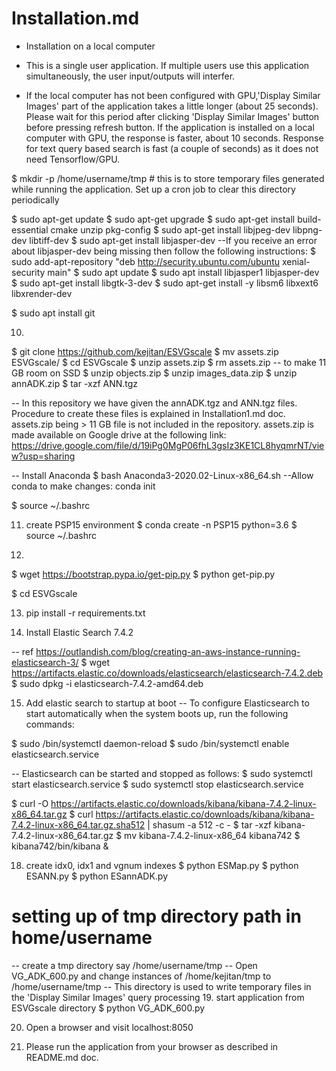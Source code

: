 
# Installation.md

* Installation on a local computer

* This is a single user application. If multiple users use this application simultaneously, the user input/outputs will interfer.

* If the local computer has not been configured with GPU,'Display Similar Images' part of the application takes a little longer (about 25 seconds). Please wait for this period after clicking 'Display Similar Images' button before pressing refresh button. If the application is installed on a local computer with GPU, the response is faster, about 10 seconds. Response for text query based search is fast (a couple of seconds) as it does not need Tensorflow/GPU.


$ mkdir -p /home/username/tmp # this is to store temporary files generated while running the application.  Set up a cron job to clear this directory periodically

$ sudo apt-get update
$ sudo apt-get upgrade
$ sudo apt-get install build-essential cmake unzip pkg-config
$ sudo apt-get install libjpeg-dev libpng-dev libtiff-dev
$ sudo apt-get install libjasper-dev
--If you receive an error about libjasper-dev  being missing then follow the following instructions:
$ sudo add-apt-repository "deb http://security.ubuntu.com/ubuntu xenial-security main"
$ sudo apt update
$ sudo apt install libjasper1 libjasper-dev
$ sudo apt-get install libgtk-3-dev
$ sudo apt-get install -y libsm6 libxext6 libxrender-dev
 
$ sudo apt install git

10. 
$ git clone https://github.com/kejitan/ESVGscale
$ mv assets.zip ESVGscale/
$ cd ESVGscale
$ unzip assets.zip
$ rm assets.zip -- to make 11 GB room on SSD
$ unzip objects.zip
$ unzip images_data.zip
$ unzip annADK.zip
$ tar -xzf ANN.tgz

-- In this repository we have given the annADK.tgz and ANN.tgz files. Procedure to create these files is explained in Installation1.md doc. assets.zip being > 11 GB file is not included in the repository. assets.zip is made available on Google drive at the following link:
https://drive.google.com/file/d/19iPg0MgP06fhL3gsIz3KE1CL8hyqmrNT/view?usp=sharing 

-- Install Anaconda
$ bash Anaconda3-2020.02-Linux-x86_64.sh
--Allow conda to make changes: conda init

$ source ~/.bashrc

11. create PSP15 environment
$ conda create -n PSP15 python=3.6
$ source ~/.bashrc

12. 
$ wget https://bootstrap.pypa.io/get-pip.py
$ python get-pip.py

$ cd ESVGscale

13. pip install -r requirements.txt

14. Install Elastic Search 7.4.2

-- ref https://outlandish.com/blog/creating-an-aws-instance-running-elasticsearch-3/
$ wget https://artifacts.elastic.co/downloads/elasticsearch/elasticsearch-7.4.2.deb
$ sudo dpkg -i elasticsearch-7.4.2-amd64.deb

15. Add elastic search to startup at boot
-- To configure Elasticsearch to start automatically when the system boots up, run the following commands:

$ sudo /bin/systemctl daemon-reload
$ sudo /bin/systemctl enable elasticsearch.service

-- Elasticsearch can be started and stopped as follows:
$ sudo systemctl start elasticsearch.service
$ sudo systemctl stop elasticsearch.service

$ curl -O https://artifacts.elastic.co/downloads/kibana/kibana-7.4.2-linux-x86_64.tar.gz
$ curl https://artifacts.elastic.co/downloads/kibana/kibana-7.4.2-linux-x86_64.tar.gz.sha512 | shasum -a 512 -c - 
$ tar -xzf kibana-7.4.2-linux-x86_64.tar.gz
$ mv kibana-7.4.2-linux-x86_64 kibana742 
$ kibana742/bin/kibana &

18. create idx0, idx1 and vgnum indexes
$ python ESMap.py
$ python ESANN.py
$ python ESannADK.py

# setting up of tmp directory path in home/username
-- create a tmp directory say /home/username/tmp 
-- Open VG_ADK_600.py and change instances of /home/kejitan/tmp to /home/username/tmp
-- This directory is used to write temporary files in the 'Display Similar Images' query processing
19. start application from ESVGscale directory
$ python VG_ADK_600.py

20. Open a browser and visit localhost:8050

21. Please run the application from your browser as described in README.md doc.
